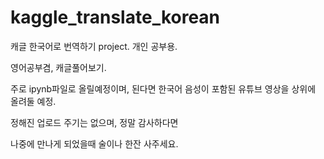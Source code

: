 # kaggle_translate_korean
캐글 한국어로 번역하기 project. 개인 공부용.

영어공부겸, 캐글풀어보기.

주로 ipynb파일로 올릴예정이며, 된다면 한국어 음성이 포함된 유튜브 영상을 상위에 올려둘 예정.

정해진 업로드 주기는 없으며, 정말 감사하다면

나중에 만나게 되었을때 술이나 한잔 사주세요.
